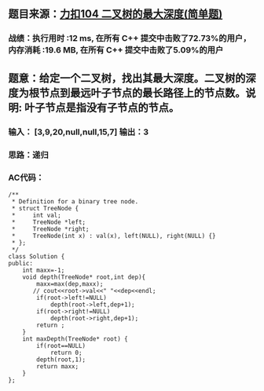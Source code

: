 ## 题目来源：[力扣104 二叉树的最大深度(简单题)](https://leetcode-cn.com/problems/maximum-depth-of-binary-tree)

### 战绩：执行用时 :12 ms, 在所有 C++ 提交中击败了72.73%的用户，内存消耗 :19.6 MB, 在所有 C++ 提交中击败了5.09%的用户

## 题意：给定一个二叉树，找出其最大深度。二叉树的深度为根节点到最远叶子节点的最长路径上的节点数。说明: 叶子节点是指没有子节点的节点。

### 输入： [3,9,20,null,null,15,7] 输出：3

### 思路：递归
### AC代码：
```
/**
 * Definition for a binary tree node.
 * struct TreeNode {
 *     int val;
 *     TreeNode *left;
 *     TreeNode *right;
 *     TreeNode(int x) : val(x), left(NULL), right(NULL) {}
 * };
 */
class Solution {
public:
    int maxx=-1;
    void depth(TreeNode* root,int dep){
        maxx=max(dep,maxx);
       // cout<<root->val<<" "<<dep<<endl;
        if(root->left!=NULL)
            depth(root->left,dep+1);
        if(root->right!=NULL)
            depth(root->right,dep+1);
        return ;
    }
    int maxDepth(TreeNode* root) {
        if(root==NULL)
            return 0;
        depth(root,1);
        return maxx;
    }
};
```
